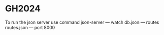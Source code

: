# GH2024

To run the json server use command 
json-server — watch db.json — routes routes.json — port 8000
